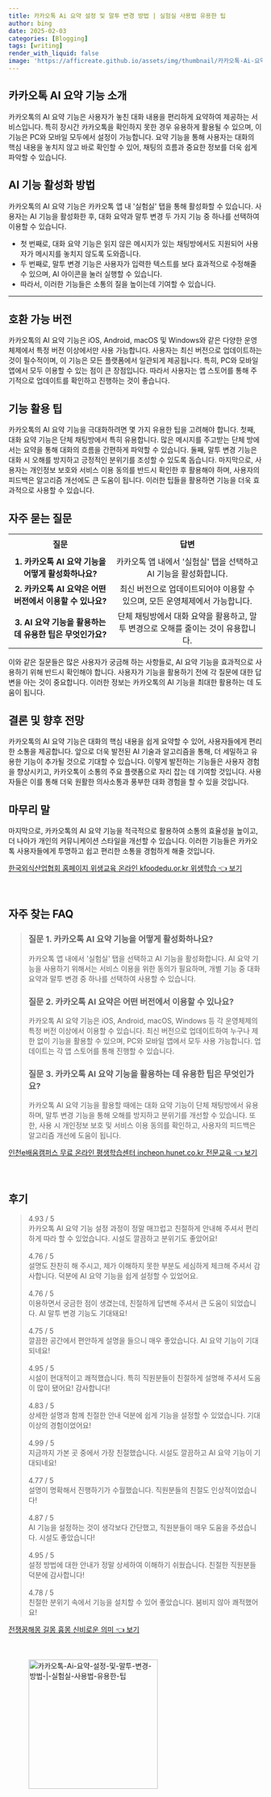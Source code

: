 ```yaml
---
title: 카카오톡 Ai 요약 설정 및 말투 변경 방법 | 실험실 사용법 유용한 팁
author: bing
date: 2025-02-03
categories: [Blogging]
tags: [writing]
render_with_liquid: false
image: 'https://afficreate.github.io/assets/img/thumbnail/카카오톡-Ai-요약-설정-및-말투-변경-방법-|-실험실-사용법-유용한-팁.webp'
---
```



<h2 id='카카오톡_AI_요약_기능_소개'>카카오톡 AI 요약 기능 소개</h2>

<p>카카오톡의 AI 요약 기능은 사용자가 놓친 대화 내용을 편리하게 요약하여 제공하는 서비스입니다. 특히 장시간 카카오톡을 확인하지 못한 경우 유용하게 활용될 수 있으며, 이 기능은 PC와 모바일 모두에서 설정이 가능합니다. 요약 기능을 통해 사용자는 대화의 핵심 내용을 놓치지 않고 바로 확인할 수 있어, 채팅의 흐름과 중요한 정보를 더욱 쉽게 파악할 수 있습니다.</p>

<h2 id='AI_기능_활성화_방법'>AI 기능 활성화 방법</h2>

<p>카카오톡의 AI 요약 기능은 카카오톡 앱 내 '실험실' 탭을 통해 활성화할 수 있습니다. 사용자는 AI 기능을 활성화한 후, 대화 요약과 말투 변경 두 가지 기능 중 하나를 선택하여 이용할 수 있습니다.</p>

<ul>
    <li>첫 번째로, 대화 요약 기능은 읽지 않은 메시지가 있는 채팅방에서도 지원되어 사용자가 메시지를 놓치지 않도록 도와줍니다.</li>
    <li>두 번째로, 말투 변경 기능은 사용자가 입력한 텍스트를 보다 효과적으로 수정해줄 수 있으며, AI 아이콘을 눌러 실행할 수 있습니다.</li>
    <li>따라서, 이러한 기능들은 소통의 질을 높이는데 기여할 수 있습니다.</li>
</ul>

<hr />

<h2 id='호환_가능_버전'>호환 가능 버전</h2>

<p>카카오톡의 AI 요약 기능은 iOS, Android, macOS 및 Windows와 같은 다양한 운영체제에서 특정 버전 이상에서만 사용 가능합니다. 사용자는 최신 버전으로 업데이트하는 것이 필수적이며, 이 기능은 모든 플랫폼에서 일관되게 제공됩니다. 특히, PC와 모바일 앱에서 모두 이용할 수 있는 점이 큰 장점입니다. 따라서 사용자는 앱 스토어를 통해 주기적으로 업데이트를 확인하고 진행하는 것이 좋습니다.</p>

<h2 id='기능_활용_팁'>기능 활용 팁</h2>

<p>카카오톡의 AI 요약 기능을 극대화하려면 몇 가지 유용한 팁을 고려해야 합니다. 첫째, 대화 요약 기능은 단체 채팅방에서 특히 유용합니다. 많은 메시지를 주고받는 단체 방에서는 요약을 통해 대화의 흐름을 간편하게 파악할 수 있습니다. 둘째, 말투 변경 기능은 대화 시 오해를 방지하고 긍정적인 분위기를 조성할 수 있도록 돕습니다. 마지막으로, 사용자는 개인정보 보호와 서비스 이용 동의를 반드시 확인한 후 활용해야 하며, 사용자의 피드백은 알고리즘 개선에도 큰 도움이 됩니다. 이러한 팁들을 활용하면 기능을 더욱 효과적으로 사용할 수 있습니다.</p>

<h2 id='자주_묻는_질문'>자주 묻는 질문</h2>

<table>
    <tr>
        <td style="text-align: center; height: 40px;"><b>질문</b></td>
        <td style="text-align: center; height: 40px;"><b>답변</b></td>
    </tr>
    <tr>
        <td style="text-align: center; height: 40px;"><b>1. 카카오톡 AI 요약 기능을 어떻게 활성화하나요?</b></td>
        <td style="text-align: center; height: 40px;">카카오톡 앱 내에서 '실험실' 탭을 선택하고 AI 기능을 활성화합니다.</td>
    </tr>
    <tr>
        <td style="text-align: center; height: 40px;"><b>2. 카카오톡 AI 요약은 어떤 버전에서 이용할 수 있나요?</b></td>
        <td style="text-align: center; height: 40px;">최신 버전으로 업데이트되어야 이용할 수 있으며, 모든 운영체제에서 가능합니다.</td>
    </tr>
    <tr>
        <td style="text-align: center; height: 40px;"><b>3. AI 요약 기능을 활용하는 데 유용한 팁은 무엇인가요?</b></td>
        <td style="text-align: center; height: 40px;">단체 채팅방에서 대화 요약을 활용하고, 말투 변경으로 오해를 줄이는 것이 유용합니다.</td>
    </tr>
</table>

<p>이와 같은 질문들은 많은 사용자가 궁금해 하는 사항들로, AI 요약 기능을 효과적으로 사용하기 위해 반드시 확인해야 합니다. 사용자가 기능을 활용하기 전에 각 질문에 대한 답변을 아는 것이 중요합니다. 이러한 정보는 카카오톡의 AI 기능을 최대한 활용하는 데 도움이 됩니다.</p>

<h2 id='결론 및 향후_전망'>결론 및 향후 전망</h2>

<p>카카오톡의 AI 요약 기능은 대화의 핵심 내용을 쉽게 요약할 수 있어, 사용자들에게 편리한 소통을 제공합니다. 앞으로 더욱 발전된 AI 기술과 알고리즘을 통해, 더 세밀하고 유용한 기능이 추가될 것으로 기대할 수 있습니다. 이렇게 발전하는 기능들은 사용자 경험을 향상시키고, 카카오톡이 소통의 주요 플랫폼으로 자리 잡는 데 기여할 것입니다. 사용자들은 이를 통해 더욱 원활한 의사소통과 풍부한 대화 경험을 할 수 있을 것입니다.</p>

<h2 id='마무리_말'>마무리 말</h2>

<p>마지막으로, 카카오톡의 AI 요약 기능을 적극적으로 활용하여 소통의 효율성을 높이고, 더 나아가 개인의 커뮤니케이션 스타일을 개선할 수 있습니다. 이러한 기능들은 카카오톡 사용자들에게 투명하고 쉽고 편리한 소통을 경험하게 해줄 것입니다.</p>


<p><a class="click-button" title="한국외식산업협회 홈페이지 위생교육 온라인 kfoodedu.or.kr 위생학습" href="https://afficreate.github.io/posts/%ED%95%9C%EA%B5%AD%EC%99%B8%EC%8B%9D%EC%82%B0%EC%97%85%ED%98%91%ED%9A%8C-%ED%99%88%ED%8E%98%EC%9D%B4%EC%A7%80-%EC%9C%84%EC%83%9D%EA%B5%90%EC%9C%A1-%EC%98%A8%EB%9D%BC%EC%9D%B8-kfoodedu.or.kr-%EC%9C%84%EC%83%9D%ED%95%99%EC%8A%B5/" rel="dofollow">한국외식산업협회 홈페이지 위생교육 온라인 kfoodedu.or.kr 위생학습 👈 보기</a></p><br>
<h2 id='자주_찾는_FAQ'>자주 찾는 FAQ</h2>
<div itemscope="" itemtype="https://schema.org/FAQPage"> 
<blockquote> 
<div itemscope="" itemprop="mainEntity" itemtype="https://schema.org/Question"> 
<h3 itemprop="name">질문 1. 카카오톡 AI 요약 기능을 어떻게 활성화하나요?</h3> 
<div itemscope="" itemprop="acceptedAnswer" itemtype="https://schema.org/Answer"> 
<span itemprop="text"> 
<p>카카오톡 앱 내에서 '실험실' 탭을 선택하고 AI 기능을 활성화합니다. AI 요약 기능을 사용하기 위해서는 서비스 이용을 위한 동의가 필요하며, 개별 기능 중 대화 요약과 말투 변경 중 하나를 선택하여 사용할 수 있습니다.</p> 
</span> 
</div> 
</div> 
<div itemscope="" itemprop="mainEntity" itemtype="https://schema.org/Question"> 
<h3 itemprop="name">질문 2. 카카오톡 AI 요약은 어떤 버전에서 이용할 수 있나요?</h3> 
<div itemscope="" itemprop="acceptedAnswer" itemtype="https://schema.org/Answer"> 
<span itemprop="text"> 
<p>카카오톡 AI 요약 기능은 iOS, Android, macOS, Windows 등 각 운영체제의 특정 버전 이상에서 이용할 수 있습니다. 최신 버전으로 업데이트하여 누구나 제한 없이 기능을 활용할 수 있으며, PC와 모바일 앱에서 모두 사용 가능합니다. 업데이트는 각 앱 스토어를 통해 진행할 수 있습니다.</p> 
</span> 
</div> 
</div> 
<div itemscope="" itemprop="mainEntity" itemtype="https://schema.org/Question"> 
<h3 itemprop="name">질문 3. 카카오톡 AI 요약 기능을 활용하는 데 유용한 팁은 무엇인가요?</h3> 
<div itemscope="" itemprop="acceptedAnswer" itemtype="https://schema.org/Answer"> 
<span itemprop="text"> 
<p>카카오톡 AI 요약 기능을 활용할 때에는 대화 요약 기능이 단체 채팅방에서 유용하며, 말투 변경 기능을 통해 오해를 방지하고 분위기를 개선할 수 있습니다. 또한, 사용 시 개인정보 보호 및 서비스 이용 동의를 확인하고, 사용자의 피드백은 알고리즘 개선에 도움이 됩니다.</p> 
</span> 
</div> 
</div> 
</blockquote> 
</div>
<p><a class="click-button" title="인천e배움캠퍼스 무료 온라인 평생학습센터 incheon.hunet.co.kr 전문교육" href="https://afficreate.github.io/posts/%EC%9D%B8%EC%B2%9Ce%EB%B0%B0%EC%9B%80%EC%BA%A0%ED%8D%BC%EC%8A%A4-%EB%AC%B4%EB%A3%8C-%EC%98%A8%EB%9D%BC%EC%9D%B8-%ED%8F%89%EC%83%9D%ED%95%99%EC%8A%B5%EC%84%BC%ED%84%B0-incheon.hunet.co.kr-%EC%A0%84%EB%AC%B8%EA%B5%90%EC%9C%A1/" rel="dofollow">인천e배움캠퍼스 무료 온라인 평생학습센터 incheon.hunet.co.kr 전문교육 👈 보기</a></p><br>
<h2 id='후기'>후기</h2>
<div itemscope itemtype="https://schema.org/Product">
  <blockquote>
  <div itemprop="review" itemscope itemtype="https://schema.org/Review">
      <div itemprop="reviewRating" itemscope itemtype="https://schema.org/Rating"> <span itemprop="ratingValue">4.93</span> / <span itemprop="bestRating">5</span> </div>
      <span itemprop="reviewBody">카카오톡 AI 요약 기능 설정 과정이 정말 매끄럽고 친절하게 안내해 주셔서 편리하게 따라 할 수 있었습니다. 시설도 깔끔하고 분위기도 좋았어요!</span>
  </div>
  <br>
  <div itemprop="review" itemscope itemtype="https://schema.org/Review">
      <div itemprop="reviewRating" itemscope itemtype="https://schema.org/Rating"> <span itemprop="ratingValue">4.76</span> / <span itemprop="bestRating">5</span> </div>
      <span itemprop="reviewBody">설명도 찬찬히 해 주시고, 제가 이해하지 못한 부분도 세심하게 체크해 주셔서 감사합니다. 덕분에 AI 요약 기능을 쉽게 설정할 수 있었어요.</span>
  </div>
  <br>
  <div itemprop="review" itemscope itemtype="https://schema.org/Review">
      <div itemprop="reviewRating" itemscope itemtype="https://schema.org/Rating"> <span itemprop="ratingValue">4.76</span> / <span itemprop="bestRating">5</span> </div>
      <span itemprop="reviewBody">이용하면서 궁금한 점이 생겼는데, 친절하게 답변해 주셔서 큰 도움이 되었습니다. AI 말투 변경 기능도 기대돼요!</span>
  </div>
  <br>
  <div itemprop="review" itemscope itemtype="https://schema.org/Review">
      <div itemprop="reviewRating" itemscope itemtype="https://schema.org/Rating"> <span itemprop="ratingValue">4.75</span> / <span itemprop="bestRating">5</span> </div>
      <span itemprop="reviewBody">깔끔한 공간에서 편안하게 설명을 들으니 매우 좋았습니다. AI 요약 기능이 기대되네요!</span>
  </div>
  <br>
  <div itemprop="review" itemscope itemtype="https://schema.org/Review">
      <div itemprop="reviewRating" itemscope itemtype="https://schema.org/Rating"> <span itemprop="ratingValue">4.95</span> / <span itemprop="bestRating">5</span> </div>
      <span itemprop="reviewBody">시설이 현대적이고 쾌적했습니다. 특히 직원분들이 친절하게 설명해 주셔서 도움이 많이 됐어요! 감사합니다!</span>
  </div>
  <br>
  <div itemprop="review" itemscope itemtype="https://schema.org/Review">
      <div itemprop="reviewRating" itemscope itemtype="https://schema.org/Rating"> <span itemprop="ratingValue">4.83</span> / <span itemprop="bestRating">5</span> </div>
      <span itemprop="reviewBody">상세한 설명과 함께 친절한 안내 덕분에 쉽게 기능을 설정할 수 있었습니다. 기대 이상의 경험이었어요!</span>
  </div>
  <br>
  <div itemprop="review" itemscope itemtype="https://schema.org/Review">
      <div itemprop="reviewRating" itemscope itemtype="https://schema.org/Rating"> <span itemprop="ratingValue">4.99</span> / <span itemprop="bestRating">5</span> </div>
      <span itemprop="reviewBody">지금까지 가본 곳 중에서 가장 친절했습니다. 시설도 깔끔하고 AI 요약 기능이 기대되네요!</span>
  </div>
  <br>
  <div itemprop="review" itemscope itemtype="https://schema.org/Review">
      <div itemprop="reviewRating" itemscope itemtype="https://schema.org/Rating"> <span itemprop="ratingValue">4.77</span> / <span itemprop="bestRating">5</span> </div>
      <span itemprop="reviewBody">설명이 명확해서 진행하기가 수월했습니다. 직원분들의 친절도 인상적이었습니다!</span>
  </div>
  <br>
  <div itemprop="review" itemscope itemtype="https://schema.org/Review">
      <div itemprop="reviewRating" itemscope itemtype="https://schema.org/Rating"> <span itemprop="ratingValue">4.87</span> / <span itemprop="bestRating">5</span> </div>
      <span itemprop="reviewBody">AI 기능을 설정하는 것이 생각보다 간단했고, 직원분들이 매우 도움을 주셨습니다. 시설도 좋았습니다!</span>
  </div>
  <br>
  <div itemprop="review" itemscope itemtype="https://schema.org/Review">
      <div itemprop="reviewRating" itemscope itemtype="https://schema.org/Rating"> <span itemprop="ratingValue">4.95</span> / <span itemprop="bestRating">5</span> </div>
      <span itemprop="reviewBody">설정 방법에 대한 안내가 정말 상세하여 이해하기 쉬웠습니다. 친절한 직원분들 덕분에 감사합니다!</span>
  </div>
  <br>
  <div itemprop="review" itemscope itemtype="https://schema.org/Review">
      <div itemprop="reviewRating" itemscope itemtype="https://schema.org/Rating"> <span itemprop="ratingValue">4.78</span> / <span itemprop="bestRating">5</span> </div>
      <span itemprop="reviewBody">친절한 분위기 속에서 기능을 설치할 수 있어 좋았습니다. 붐비지 않아 쾌적했어요!</span>
  </div>
  </blockquote>
</div>
<p><a class="click-button" title="전쟁꿈해몽 길몽 흉몽 신비로운 의미" href="https://afficreate.github.io/posts/%EC%A0%84%EC%9F%81%EA%BF%88%ED%95%B4%EB%AA%BD-%EA%B8%B8%EB%AA%BD-%ED%9D%89%EB%AA%BD-%EC%8B%A0%EB%B9%84%EB%A1%9C%EC%9A%B4-%EC%9D%98%EB%AF%B8/" rel="dofollow">전쟁꿈해몽 길몽 흉몽 신비로운 의미 👈 보기</a></p><br>
<figure class="image"><img src="https://afficreate.github.io/assets/img/thumbnail/카카오톡-Ai-요약-설정-및-말투-변경-방법-|-실험실-사용법-유용한-팁.webp" alt="카카오톡-Ai-요약-설정-및-말투-변경-방법-|-실험실-사용법-유용한-팁" width="256" height="256"></figure>
